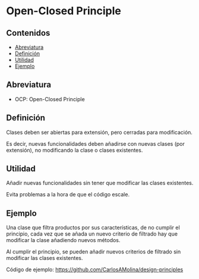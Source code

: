 # Open-Closed Principle 

## Contenidos

- [Abreviatura](#abreviatura)
- [Definición](#definición)
- [Utilidad](#utilidad)
- [Ejemplo](#ejemplo)

## Abreviatura

- OCP: Open-Closed Principle

## Definición

Clases deben ser abiertas para extensión, pero cerradas para modificación.

Es decir, nuevas funcionalidades deben añadirse con nuevas clases (por extensión), no modificando la clase o clases existentes.

## Utilidad

Añadir nuevas funcionalidades sin tener que modificar las clases existentes.

Evita problemas a la hora de que el código escale.

## Ejemplo

Una clase que filtra productos por sus características, de no cumplir el principio, cada vez que se añada un nuevo criterio de filtrado hay que modificar la clase añadiendo nuevos métodos.

Al cumplir el principio, se pueden añadir nuevos criterios de filtrado sin modificar las clases existentes.

Código de ejemplo: <https://github.com/CarlosAMolina/design-principles>
